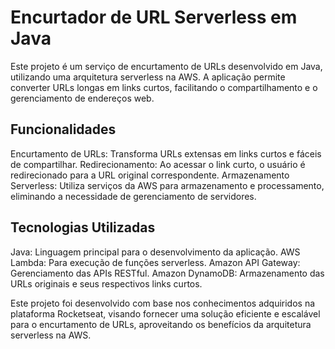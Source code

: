 # Encurtador de URL Serverless em Java

Este projeto é um serviço de encurtamento de URLs desenvolvido em Java, utilizando uma arquitetura serverless na AWS. A aplicação permite converter URLs longas em links curtos, facilitando o compartilhamento e o gerenciamento de endereços web.

## Funcionalidades

Encurtamento de URLs: Transforma URLs extensas em links curtos e fáceis de compartilhar.
Redirecionamento: Ao acessar o link curto, o usuário é redirecionado para a URL original correspondente.
Armazenamento Serverless: Utiliza serviços da AWS para armazenamento e processamento, eliminando a necessidade de gerenciamento de servidores.

## Tecnologias Utilizadas

Java: Linguagem principal para o desenvolvimento da aplicação.
AWS Lambda: Para execução de funções serverless.
Amazon API Gateway: Gerenciamento das APIs RESTful.
Amazon DynamoDB: Armazenamento das URLs originais e seus respectivos links curtos.

Este projeto foi desenvolvido com base nos conhecimentos adquiridos na plataforma Rocketseat, visando fornecer uma solução eficiente e escalável para o encurtamento de URLs, aproveitando os benefícios da arquitetura serverless na AWS.
